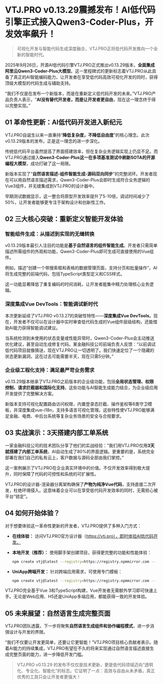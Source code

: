 # VTJ.PRO v0.13.29震撼发布！AI低代码引擎正式接入Qwen3-Coder-Plus，开发效率飙升！

> 可视化开发与智能代码生成深度融合，VTJ.PRO正将低代码开发推向一个全新的智能时代。

2025年9月26日，开源AI低代码引擎VTJ.PRO正式推出v0.13.29版本，**全面集成阿里云Qwen3-Coder-Plus大模型**。这一里程碑式的更新标志着VTJ.PRO从此具备了真正的AI智能编码能力，让开发者在享受低代码高效可视化开发的同时，获得顶级大模型的代码生成与辅助支持。

“我们不仅是在发布一个新版本，而是在重新定义低代码开发的未来。”VTJ.PRO产品负责人表示，“**AI没有替代开发者，而是让开发者更自由**，现在这一理念终于得以完整实现。”

## 01 革命性更新：AI低代码开发进入新纪元

VTJ.PRO自诞生以来一直秉持“**降低复杂度，不降低自由度**”的核心理念。此次v0.13.29版本的发布，正是这一理念的进一步深化。

传统低代码平台虽然提高了界面搭建效率，但在复杂业务逻辑实现上仍显不足。而VTJ.PRO通过接入**Qwen3-Coder-Plus这一在多项基准测试中刷新SOTA的开源编程大模型**，成功打破了这一局限。

新版本实现了“**自然语言描述-组件智能生成-源码双向同步**”的完整闭环。开发者现在可以用自然语言描述需求，Qwen3-Coder-Plus会即时生成符合业务逻辑的Vue3组件，并无缝集成到VTJ.PRO的设计器中。

早期测试数据显示，这一整合将原型开发效率提升了5-10倍，调试时间减少了50%，让开发者能够更专注于架构设计和创新性工作。

## 02 三大核心突破：重新定义智能开发体验

### 智能组件生成：从描述到实现的无缝转换

v0.13.29版本最引人注目的功能是**基于自然语言的组件智能生成**。开发者只需简单描述所需组件的外观和功能，Qwen3-Coder-Plus即可生成可直接使用的Vue组件。

例如，描述“创建一个带搜索框和表格的数据管理页面，支持分页和批量操作”，AI将生成完整的前端代码，包括TypeScript类型定义和CSS样式。

这一功能显著降低了重复编码的时间消耗，让开发者能集中精力处理核心业务逻辑。

### 深度集成Vue DevTools：智能调试新时代

本次更新延续了VTJ.PRO v0.13.27的突破性特性——**深度集成Vue DevTools**。现在，开发者不仅可以在设计器中实时审查低代码生成的Vue组件层级结构，还能借助AI能力获得智能调试建议。

当系统检测到未使用的状态变量或性能异常时，Qwen3-Coder-Plus会主动推送优化建议，甚至自动生成修复代码。某金融科技公司前端负责人反馈：“以前调试低代码项目就像猜谜，现在VTJ.PRO让一切透明了。我们快速定位了一个隐藏的状态更新漏洞，这在过去可能需要半天，现在只需5分钟。”

### 企业级工程化支持：满足最严苛业务需求

v0.13.29版本继承了VTJ.PRO之前版本的企业级功能，包括**全局状态管理、权限控制、请求拦截器和国际化支持**。这些功能与AI智能生成能力结合，为企业级应用开发提供了完整解决方案。

新版本支持可视化配置路由访问权限，内置登录态拦截、操作鉴权等8类守卫模板，并深度集成vue-i18n，支持多语言可视化管理。这些特性使VTJ.PRO能够满足金融、电商、中后台系统等复杂业务场景的安全与合规要求。

## 03 实战演示：3天搭建内部工单系统

一家金融科技公司的技术团队分享了他们的实战经验：“我们用VTJ.PRO仅用**3天就搭建了内部工单系统**，AI自动生成了80%的界面逻辑。更重要的是，系统完全部署在我们自己的私有云上，客户数据与源码全部由我们掌控。”

这一案例展示了VTJ.PRO在企业真实环境中的价值。不仅开发效率得到极大提升，同时保障了代码的可控性和系统的可扩展性。

VTJ.PRO的设计器-渲染器分离架构确保了**产物为纯净Vue代码**，支持直接二次开发，杜绝环境侵入。这意味着企业可以在享受低代码开发效率的同时，无需担心被平台“锁定”。

## 04 如何开始体验？

对于想要体验这一革命性更新的开发者，VTJ.PRO提供了多种入门方式：

- **在线体验：** 访问VTJ.PRO官方设计器（https://vtj.pro），即时体验AI低代码开发。
- **本地开发（推荐）：** 使用脚手架创建项目，获得更完整的功能和性能体验：

  ```bash
  npm create vtj@latest --registry=https://registry.npmmirror.com -- -t app
  ```

- **UniApp跨端开发：** 针对跨端应用需求，可使用专门模板：

  ```bash
  npm create vtj@latest --registry=https://registry.npmmirror.com -- -t uniapp
  ```

VTJ.PRO完全基于Vue 3和TypeScript构建，Vue开发者无需额外学习即可快速上手。无论是Web应用、H5还是UniApp多端应用，都能获得一致的开发体验。

## 05 未来展望：自然语言生成完整页面

VTJ.PRO团队透露，下一步将聚焦**自然语言生成组件和协作编程模式**，进一步消弭设计与开发的界限。

“我们不仅要让开发更简单，还要让它更智能！”VTJ.PRO项目核心贡献者表示。随着AI能力的持续集成，VTJ.PRO有望在不久的将来实现通过自然语言描述直接生成完整页面的能力，进一步降低开发门槛。

> VTJ.PRO v0.13.29 的发布不仅仅是技术更新，更是低代码领域迈向“透明化、专业化、智能化”的标志。它证明了一点：高效与自由从未矛盾，真正优秀的工具只会让开发者更强大！
